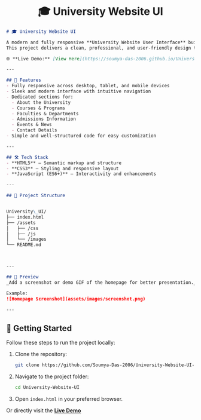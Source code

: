 <h1><center>🎓 University Website UI</center></h1>

```markdown
# 🎓 University Website UI

A modern and fully responsive **University Website User Interface** built with HTML, CSS, and JavaScript.  
This project delivers a clean, professional, and user-friendly design to showcase university information such as courses, departments, events, and admissions.

🌐 **Live Demo:** [View Here](https://soumya-das-2006.github.io/University-Website-UI/)

---

## 🚀 Features
- Fully responsive across desktop, tablet, and mobile devices  
- Sleek and modern interface with intuitive navigation  
- Dedicated sections for:
  - About the University  
  - Courses & Programs  
  - Faculties & Departments  
  - Admissions Information  
  - Events & News  
  - Contact Details  
- Simple and well-structured code for easy customization  

---

## 🛠️ Tech Stack
- **HTML5** – Semantic markup and structure  
- **CSS3** – Styling and responsive layout  
- **JavaScript (ES6+)** – Interactivity and enhancements  

---

## 📂 Project Structure


University\_UI/
├── index.html
├── /assets
│   ├── /css
│   ├── /js
│   └── /images
└── README.md



---

## 📸 Preview
_Add a screenshot or demo GIF of the homepage for better presentation._

Example:  
![Homepage Screenshot](assets/images/screenshot.png)

---
```
## 📌 Getting Started

Follow these steps to run the project locally:

1. Clone the repository:
   ```bash
   git clone https://github.com/Soumya-Das-2006/University-Website-UI-.git
   ```
2. Navigate to the project folder:

   ```bash
   cd University-Website-UI
   ```

3. Open `index.html` in your preferred browser.

Or directly visit the **[Live Demo](https://soumya-das-2006.github.io/University-Website-UI/)**
